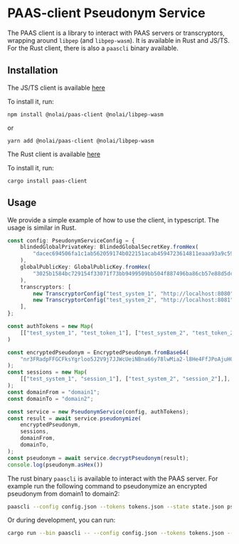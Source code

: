 # PAAS-client Pseudonym Service
The PAAS client is a library to interact with PAAS servers or transcryptors, wrapping around `libpep` (and `libpep-wasm`).
It is available in Rust and JS/TS.
For the Rust client, there is also a `paascli` binary available.

## Installation 
The JS/TS client is available [here](https://www.npmjs.com/package/@nolai/paas-client)

To install it, run:

```npm install @nolai/paas-client @nolai/libpep-wasm```

or

```yarn add @nolai/paas-client @nolai/libpep-wasm```

The Rust client is available [here](https://crates.io/crates/paas-client)

To install it, run:

```cargo install paas-client```

## Usage
We provide a simple example of how to use the client, in typescript.
The usage is similar in Rust.

```typescript
const config: PseudonymServiceConfig = {
    blindedGlobalPrivateKey: BlindedGlobalSecretKey.fromHex(
        "dacec694506fa1c1ab562059174b022151acab4594723614811eaaa93a9c5908",
    ),
    globalPublicKey: GlobalPublicKey.fromHex(
        "3025b1584bc729154f33071f73bb9499509bb504f887496ba86cb57e88d5dc62",
    ),
    transcryptors: [
        new TranscryptorConfig("test_system_1", "http://localhost:8080"),
        new TranscryptorConfig("test_system_2", "http://localhost:8081"),
    ],
};

const authTokens = new Map(
    [["test_system_1", "test_token_1"], ["test_system_2", "test_token_2"],],
)

const encryptedPseudonym = EncryptedPseudonym.fromBase64(
    "nr3FRadpFFGCFksYgrloo5J2V9j7JJWcUeiNBna66y78lwMia2-l8He4FfJPoAjuHCpH-8B0EThBr8DS3glHJw==",
);
const sessions = new Map(
    [["test_system_1", "session_1"], ["test_system_2", "session_2"],],
);
const domainFrom = "domain1";
const domainTo = "domain2";

const service = new PseudonymService(config, authTokens);
const result = await service.pseudonymize(
    encryptedPseudonym,
    sessions,
    domainFrom,
    domainTo,
);
const pseudonym = await service.decryptPseudonym(result);
console.log(pseudonym.asHex()) 
```

The rust binary `paascli` is available to interact with the PAAS server.
For example run the following command to pseudonymize an encrypted pseudonym from domain1 to domain2:
```bash
paascli --config config.json --tokens tokens.json --state state.json pseudonymize CvkMpV4E98A1kWReUi0dE4mGRm1ToAj_D5-FrSi1FBqCrqE6d5HNrV8JW6vsGkwputG2S821sfjzjsyFGUPzAg== eyJQYWFTLWRlbW8tMyI6InVzZXIxXzB4T0VpZXBPTjAiLCJQYWFTLWRlbW8tMSI6InVzZXIxXzhGZmhDQU5WVmIiLCJQYWFTLWRlbW8tMiI6InVzZXIxX2tibk5UUVZpYjkifQ== domain1 domain2
```

Or during development, you can run:
```bash
cargo run --bin paascli -- --config config.json --tokens tokens.json --state state.json pseudonymize CvkMpV4E98A1kWReUi0dE4mGRm1ToAj_D5-FrSi1FBqCrqE6d5HNrV8JW6vsGkwputG2S821sfjzjsyFGUPzAg== eyJQYWFTLWRlbW8tMyI6InVzZXIxXzB4T0VpZXBPTjAiLCJQYWFTLWRlbW8tMSI6InVzZXIxXzhGZmhDQU5WVmIiLCJQYWFTLWRlbW8tMiI6InVzZXIxX2tibk5UUVZpYjkifQ== domain1 domain2
```

